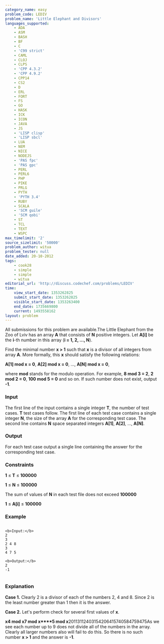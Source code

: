 ```yaml
---
category_name: easy
problem_code: LEDIV
problem_name: 'Little Elephant and Divisors'
languages_supported:
    - ADA
    - ASM
    - BASH
    - BF
    - C
    - 'C99 strict'
    - CAML
    - CLOJ
    - CLPS
    - 'CPP 4.3.2'
    - 'CPP 4.9.2'
    - CPP14
    - CS2
    - D
    - ERL
    - FORT
    - FS
    - GO
    - HASK
    - ICK
    - ICON
    - JAVA
    - JS
    - 'LISP clisp'
    - 'LISP sbcl'
    - LUA
    - NEM
    - NICE
    - NODEJS
    - 'PAS fpc'
    - 'PAS gpc'
    - PERL
    - PERL6
    - PHP
    - PIKE
    - PRLG
    - PYTH
    - 'PYTH 3.4'
    - RUBY
    - SCALA
    - 'SCM guile'
    - 'SCM qobi'
    - ST
    - TCL
    - TEXT
    - WSPC
max_timelimit: '2'
source_sizelimit: '50000'
problem_author: witua
problem_tester: null
date_added: 20-10-2012
tags:
    - cook28
    - simple
    - simple
    - witua
editorial_url: 'http://discuss.codechef.com/problems/LEDIV'
time:
    view_start_date: 1353262825
    submit_start_date: 1353262825
    visible_start_date: 1353263400
    end_date: 1735669800
    current: 1493558162
layout: problem
---
```

All submissions for this problem are available.The Little Elephant from the Zoo of Lviv has an array **A** that consists of **N** positive integers. Let **A\[i\]** be the **i**-th number in this array (**i = 1, 2, ..., N**).

Find the minimal number **x > 1** such that **x** is a divisor of all integers from array **A**. More formally, this **x** should satisfy the following relations:

**A\[1\] mod x = 0**, **A\[2\] mod x = 0**, ..., **A\[N\] mod x = 0**,

where **mod** stands for the modulo operation. For example,  **8 mod 3 = 2**,  **2 mod 2 = 0**, **100 mod 5 = 0** and so on. If such number does not exist, output **-1**.

### Input

The first line of the input contains a single integer **T**, the number of test cases. **T** test cases follow. The first line of each test case contains a single integer **N**, the size of the array **A** for the corresponding test case. The second line contains **N** space separated integers **A\[1\]**, **A\[2\]**, ..., **A\[N\]**.

### Output

For each test case output a single line containing the answer for the corresponding test case.

### Constraints

**1** ≤ **T** ≤ **100000**

**1** ≤ **N** ≤ **100000**

The sum of values of **N** in each test file does not exceed **100000**

**1** ≤ **A\[i\]** ≤ **100000**

### Example

```

<b>Input:</b>
2
3
2 4 8
3
4 7 5

<b>Output:</b>
2
-1


```
### Explanation

**Case 1.** Clearly 2 is a divisor of each of the numbers 2, 4 and 8. Since 2 is the least number greater than 1 then it is the answer.

**Case 2.** Let's perform check for several first values of **x**.

**x****4 mod x****7 mod x****5 mod x**20113112403154206415740584759475As we see each number up to 9 does not divide all of the numbers in the array. Clearly all larger numbers also will fail to do this. So there is no such number **x > 1** and the answer is **-1**.